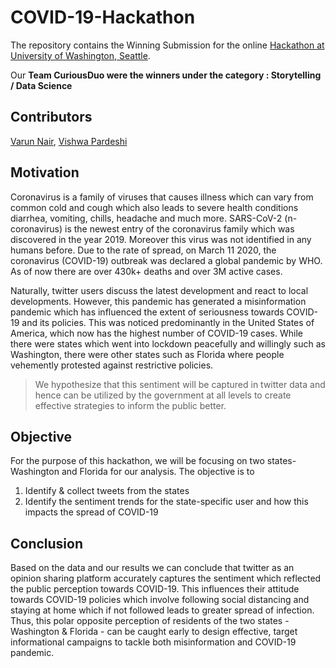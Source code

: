 # COVID-19-Hackathon
The repository contains the Winning Submission for the online [Hackathon at University of Washington, Seattle](https://data-science-hackathon.github.io/COVID-19-Hackathon/).

Our **Team CuriousDuo were the winners under the category : Storytelling / Data Science**

## Contributors

[Varun Nair](https://github.com/VarunNair4), [Vishwa Pardeshi](https://github.com/vishwapardeshi)

## Motivation

Coronavirus is a family of viruses that causes illness which can vary from common cold and cough which also leads to severe health conditions diarrhea, vomiting, chills, headache and much more. SARS-CoV-2 (n-coronavirus) is the newest entry of the coronavirus family which was discovered in the year 2019. Moreover this virus was not identified in any humans before. Due to the rate of spread, on March 11 2020, the coronavirus (COVID-19) outbreak was declared a global pandemic by WHO. As of now there are over 430k+ deaths and over 3M active cases.

Naturally, twitter users discuss the latest development and react to local developments. However, this pandemic has generated a misinformation pandemic which has influenced the extent of seriousness towards COVID-19 and its policies. This was noticed predominantly in the United States of America, which now has the highest number of COVID-19 cases. While there were states which went into lockdown peacefully and willingly such as Washington, there were other states such as Florida where people vehemently protested against restrictive policies. 

> We hypothesize that this sentiment will be captured in twitter data and hence can be utilized by the government at all levels to create effective strategies to 
> inform the public better.

## Objective
For the purpose of this hackathon, we will be focusing on two states- Washington and Florida for our analysis. The objective is to
1. Identify & collect tweets from the states
2. Identify the sentiment trends for the state-specific user and how this impacts the spread of COVID-19

## Conclusion
Based on the data and our results we can conclude that twitter as an opinion sharing platform accurately captures the sentiment which reflected the public perception towards COVID-19. This influences their attitude towards COVID-19 policies which involve following social distancing and staying at home which if not followed leads to greater spread of infection. Thus, this polar opposite perception of residents of the two states - Washington & Florida - can be caught early to design effective, target informational campaigns to tackle both misinformation and COVID-19 pandemic.
